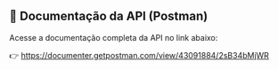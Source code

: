 ## 📄 Documentação da API (Postman)

Acesse a documentação completa da API no link abaixo:

👉 https://documenter.getpostman.com/view/43091884/2sB34bMjWR
